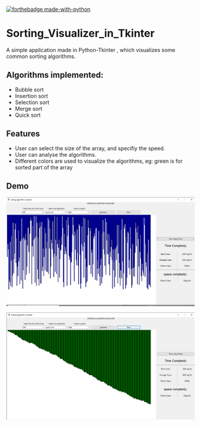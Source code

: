 [![forthebadge made-with-python](https://forthebadge.com/images/badges/made-with-python.svg)](https://www.python.org/)
<br>

# Sorting_Visualizer_in_Tkinter
A simple application made in Python-Tkinter , which visualizes some common sorting algorithms.

## Algorithms implemented:
- Bubble sort
- Insertion sort
- Selection sort
- Merge sort
- Quick sort

## Features
- User can select the size of the array, and specifiy the speed.
- User can analyse the algorithms.
- Different colors are used to visualize the algorithms, eg: green is for sorted part of the array

## Demo
![](image_1.png)

![](image_2.png)
